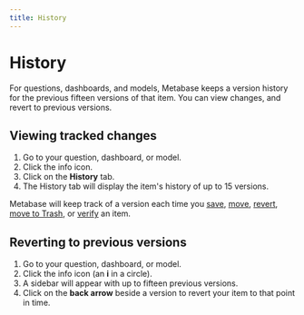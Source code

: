 ```yaml
---
title: History
---
```


# History

For questions, dashboards, and models, Metabase keeps a version history for the previous fifteen versions of that item. You can view changes, and revert to previous versions.

## Viewing tracked changes

1. Go to your question, dashboard, or model.
2. Click the info icon.
3. Click on the **History** tab.
4. The History tab will display the item's history of up to 15 versions.

Metabase will keep track of a version each time you [save](../../questions/sharing/answers.md#how-to-save-a-question), [move](../../questions/sharing/answers.md#editing-your-question), [revert](#reverting-to-previous-versions), [move to Trash](../delete-and-restore.md), or [verify](../content-verification.md) an item.

## Reverting to previous versions

1. Go to your question, dashboard, or model.
2. Click the info icon (an **i** in a circle).
3. A sidebar will appear with up to fifteen previous versions.
4. Click on the **back arrow** beside a version to revert your item to that point in time.
